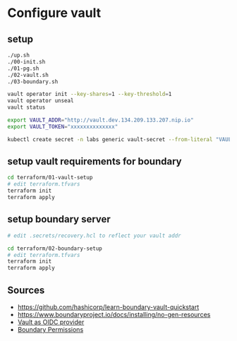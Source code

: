 # Configure vault

## setup

```sh
./up.sh
./00-init.sh
./01-pg.sh
./02-vault.sh
./03-boundary.sh
```

```sh
vault operator init --key-shares=1 --key-threshold=1
vault operator unseal
vault status
```

```sh
export VAULT_ADDR="http://vault.dev.134.209.133.207.nip.io"
export VAULT_TOKEN="xxxxxxxxxxxxxx"
```

```sh
kubectl create secret -n labs generic vault-secret --from-literal "VAULT_TOKEN=$VAULT_TOKEN"
```

## setup vault requirements for boundary

```sh
cd terraform/01-vault-setup
# edit terraform.tfvars
terraform init
terraform apply
```

## setup boundary server

```sh
# edit .secrets/recovery.hcl to reflect your vault addr
```

```sh
cd terraform/02-boundary-setup
# edit terraform.tfvars
terraform init
terraform apply
```

## Sources

- <https://github.com/hashicorp/learn-boundary-vault-quickstart>
- <https://www.boundaryproject.io/docs/installing/no-gen-resources>
- [Vault as OIDC provider](https://learn.hashicorp.com/tutorials/vault/oidc-identity-provider?in=vault/auth-methods)
- [Boundary Permissions](https://www.boundaryproject.io/docs/concepts/security/permissions#resource-table)
